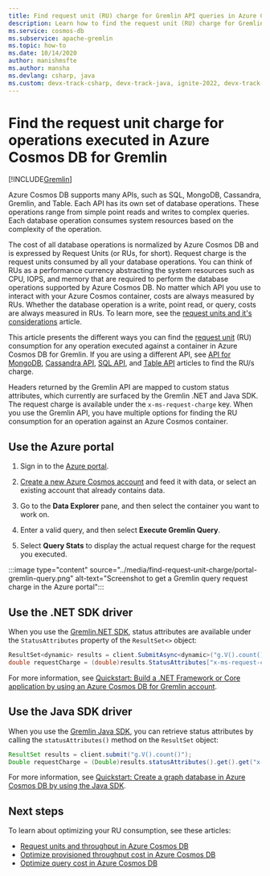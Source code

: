 ```yaml
---
title: Find request unit (RU) charge for Gremlin API queries in Azure Cosmos DB
description: Learn how to find the request unit (RU) charge for Gremlin queries executed against an Azure Cosmos container. You can use the Azure portal, .NET, Java drivers to find the RU charge. 
ms.service: cosmos-db
ms.subservice: apache-gremlin
ms.topic: how-to
ms.date: 10/14/2020
author: manishmsfte
ms.author: mansha
ms.devlang: csharp, java
ms.custom: devx-track-csharp, devx-track-java, ignite-2022, devx-track-dotnet, devx-track-extended-java
---
```

# Find the request unit charge for operations executed in Azure Cosmos DB for Gremlin
[!INCLUDE[Gremlin](../includes/appliesto-gremlin.md)]

Azure Cosmos DB supports many APIs, such as SQL, MongoDB, Cassandra, Gremlin, and Table. Each API has its own set of database operations. These operations range from simple point reads and writes to complex queries. Each database operation consumes system resources based on the complexity of the operation.

The cost of all database operations is normalized by Azure Cosmos DB and is expressed by Request Units (or RUs, for short). Request charge is the request units consumed by all your database operations. You can think of RUs as a performance currency abstracting the system resources such as CPU, IOPS, and memory that are required to perform the database operations supported by Azure Cosmos DB. No matter which API you use to interact with your Azure Cosmos container, costs are always measured by RUs. Whether the database operation is a write, point read, or query, costs are always measured in RUs. To learn more, see the [request units and it's considerations](../request-units.md) article.

This article presents the different ways you can find the [request unit](../request-units.md) (RU) consumption for any operation executed against a container in Azure Cosmos DB for Gremlin. If you are using a different API, see [API for MongoDB](../mongodb/find-request-unit-charge.md), [Cassandra API](../cassandra/find-request-unit-charge.md), [SQL API](../find-request-unit-charge.md), and [Table API](../table/find-request-unit-charge.md) articles to find the RU/s charge.

Headers returned by the Gremlin API are mapped to custom status attributes, which currently are surfaced by the Gremlin .NET and Java SDK. The request charge is available under the `x-ms-request-charge` key. When you use the Gremlin API, you have multiple options for finding the RU consumption for an operation against an Azure Cosmos container.

## Use the Azure portal

1. Sign in to the [Azure portal](https://portal.azure.com/).

1. [Create a new Azure Cosmos account](quickstart-console.md) and feed it with data, or select an existing account that already contains data.

1. Go to the **Data Explorer** pane, and then select the container you want to work on.

1. Enter a valid query, and then select **Execute Gremlin Query**.

1. Select **Query Stats** to display the actual request charge for the request you executed.

:::image type="content" source="../media/find-request-unit-charge/portal-gremlin-query.png" alt-text="Screenshot to get a Gremlin query request charge in the Azure portal":::

## Use the .NET SDK driver

When you use the [Gremlin.NET SDK](https://www.nuget.org/packages/Gremlin.Net/), status attributes are available under the `StatusAttributes` property of the `ResultSet<>` object:

```csharp
ResultSet<dynamic> results = client.SubmitAsync<dynamic>("g.V().count()").Result;
double requestCharge = (double)results.StatusAttributes["x-ms-request-charge"];
```

For more information, see [Quickstart: Build a .NET Framework or Core application by using an Azure Cosmos DB for Gremlin account](quickstart-dotnet.md).

## Use the Java SDK driver

When you use the [Gremlin Java SDK](https://mvnrepository.com/artifact/org.apache.tinkerpop/gremlin-driver), you can retrieve status attributes by calling the `statusAttributes()` method on the `ResultSet` object:

```java
ResultSet results = client.submit("g.V().count()");
Double requestCharge = (Double)results.statusAttributes().get().get("x-ms-request-charge");
```

For more information, see [Quickstart: Create a graph database in Azure Cosmos DB by using the Java SDK](quickstart-java.md).

## Next steps

To learn about optimizing your RU consumption, see these articles:

* [Request units and throughput in Azure Cosmos DB](../request-units.md)
* [Optimize provisioned throughput cost in Azure Cosmos DB](../optimize-cost-throughput.md)
* [Optimize query cost in Azure Cosmos DB](../optimize-cost-reads-writes.md)

